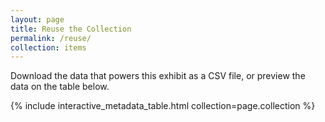 ```yaml
---
layout: page
title: Reuse the Collection
permalink: /reuse/
collection: items
---
```


Download the data that powers this exhibit as a CSV file, or preview the data on the table below.

{% include interactive_metadata_table.html collection=page.collection %}
